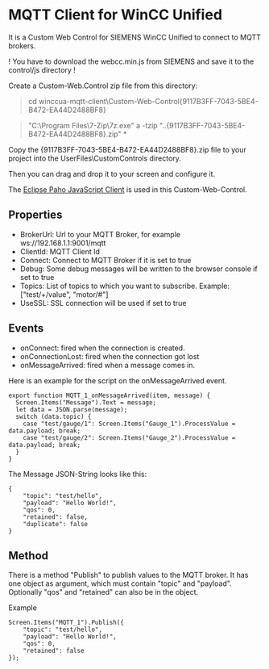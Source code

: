 # MQTT Client for WinCC Unified
It is a Custom Web Control for SIEMENS WinCC Unified to connect to MQTT brokers.

! You have to download the webcc.min.js from SIEMENS and save it to the control/js directory !  

Create a Custom-Web.Control zip file from this directory:   
> cd winccua-mqtt-client\Custom-Web-Control\{9117B3FF-7043-5BE4-B472-EA44D2488BF8}

> "C:\Program Files\7-Zip\7z.exe" a -tzip "..\{9117B3FF-7043-5BE4-B472-EA44D2488BF8}.zip" *

Copy the {9117B3FF-7043-5BE4-B472-EA44D2488BF8}.zip file to your project into the UserFiles\CustomControls directory.

Then you can drag and drop it to your screen and configure it.

The [Eclipse Paho JavaScript Client](https://eclipse.dev/paho/index.php?page=clients/js/index.php) is used in this Custom-Web-Control. 

## Properties
* BrokerUrl: Url to your MQTT Broker, for example ws://192.168.1.1:9001/mqtt
* ClientId: MQTT Client Id
* Connect: Connect to MQTT Broker if it is set to true
* Debug: Some debug messages will be written to the browser console if set to true
* Topics: List of topics to which you want to subscribe. Example: ["test/+/value", "motor/#"]
* UseSSL: SSL connection will be used if set to true

## Events
* onConnect: fired when the connection is created.
* onConnectionLost: fired when the connection got lost
* onMessageArrived: fired when a message comes in. 

Here is an example for the script on the onMessageArrived event.
```
export function MQTT_1_onMessageArrived(item, message) {
  Screen.Items("Message").Text = message;
  let data = JSON.parse(message);
  switch (data.topic) {
    case "test/gauge/1": Screen.Items("Gauge_1").ProcessValue = data.payload; break;
    case "test/gauge/2": Screen.Items("Gauge_2").ProcessValue = data.payload; break;
  }
}
```

The Message JSON-String looks like this:
```
{
    "topic": "test/hello",
    "payload": "Hello World!",
    "qos": 0,
    "retained": false,
    "duplicate": false
}
```

## Method

There is a method "Publish" to publish values to the MQTT broker. It has one object as argument, which must contain "topic" and "payload". Optionally "qos" and "retained" can also be in the object. 

Example
```
Screen.Items("MQTT_1").Publish({
    "topic": "test/hello", 
    "payload": "Hello World!",
    "qos": 0,
    "retained": false
});
```